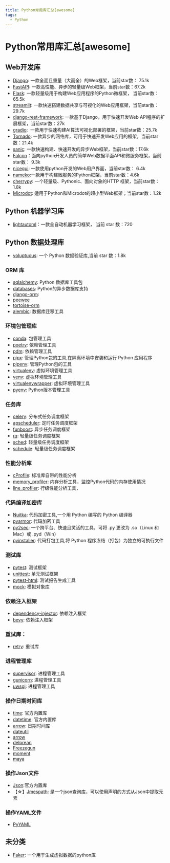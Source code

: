 ```yaml
---
title: Python常用库汇总[awesome]
tags:
  - Python
---
```

# Python常用库汇总[awesome]

##    Web开发库
- [Django](https://github.com/django/django): 一款全面且重量（大而全）的Web框架，当前star数： 75.1k
- [FastAPI](https://github.com/tiangolo/fastapi): 一款高性能、异步的轻量级Web框架，当前star数：67.2k
- [Flask](https://github.com/pallets/flask): 一款轻量级用于构建Web应用程序的Python微框架， 当前star数：65.5k
- [streamlit](https://github.com/streamlit/streamlit): 一款快速搭建数据共享与可视化的Web应用框架，当前star数：29.7k
- [django-rest-framework](https://github.com/encode/django-rest-framework): 一款基于Django，用于快速开发Web API程序的扩展框架，当前star数：27k
- [gradio](https://github.com/gradio-app/gradio):  一款用于快速构建AI算法可视化部署的框架，当前star数：25.7k
- [Tornado](https://github.com/tornadoweb/tornado): 一款异步的网络库，可用于快速开发Web应用的框架，当前star数：21.4k
- [sanic](https://github.com/sanic-org/sanic): 一款快速构建、快速开发的异步Web框架，当前star数：17.6k
- [Falcon](https://github.com/falconry/falcon)：面向python开发人员的简单Web数据平面API和微服务框架，当前star数： 9.3k
- [nicegui](https://github.com/zauberzeug/nicegui): 一款使用python开发的Web用户界面，当前star数： 6.4k
- [nameko](https://github.com/nameko/nameko):一款用于构建微服务的Python框架，当前star数：4.6k
- [cherrypy](https://github.com/cherrypy/cherrypy): 一个轻量级、Pythonic、面向对象的HTTP 框架，当前star数：1.8k
- [Microdot](https://github.com/miguelgrinberg/microdot): 适用于Python和Microdot的超小型Web框架；当前star数：1.2k

## Python 机器学习库

- [lightautoml](https://github.com/sb-ai-lab/LightAutoML)：一款全自动机器学习框架， 当前 star 数：720

## Python 数据处理库

- [voluptuous](https://github.com/alecthomas/voluptuous): 一个 Python 数据验证库,当前 star 数：1.8k

### ORM 库

- [sqlalchemy](https://github.com/sqlalchemy/sqlalchemy): Python 数据库工具包
- [databases](https://github.com/encode/databases): Python的异步数据库支持
- [django-orm](https://pypi.org/project/django-orm/):
- [peewee](https://github.com/coleifer/peewee)
- [tortoise-orm](https://github.com/tortoise/tortoise-orm)
- [alembic](https://github.com/sqlalchemy/alembic): 数据库迁移工具

### 环境包管理库

- [conda](https://github.com/conda/conda): 包管理工具
- [poetry](https://github.com/python-poetry/poetry): 依赖管理工具
- [pdm](https://github.com/pdm-project/pdm): 依赖管理工具
- [pipx](https://github.com/pipxproject/pipx): 管理Python包的工具,在隔离环境中安装和运行 Python 应用程序
- [pipenv](https://github.com/pypa/pipenv): 管理Python包的工具
- [virtualenv](https://github.com/pypa/virtualenv): 虚拟环境管理工具
- [venv](https://docs.python.org/zh-cn/3/library/venv.html): 虚拟环境管理工具
- [virtualenvwrapper](https://github.com/virtualenvwrapper/virtualenvwrapper): 虚拟环境管理工具
- [pyenv](https://github.com/pyenv/pyenv): Python版本管理工具

### 任务库

- [celery](https://github.com/celery/celery): 分布式任务调度框架
- [apscheduler](https://github.com/agronholm/apscheduler): 定时任务调度框架
- [funboost](https://github.com/ydf0509/funboost): 异步任务调度框架
- [rq](https://github.com/rq/rq): 轻量级任务调度框架
- [sched](https://docs.python.org/3/library/sched.html): 轻量级任务调度框架
- [schedule](https://github.com/dbader/schedule): 轻量级任务调度框架

### 性能分析库

- [cProfile](https://docs.python.org/zh-cn/3/library/profile.html): 标准库自带的性能分析
- [memory_profiler](https://github.com/pythonprofilers/memory_profiler): 内存分析工具，监控Python代码的内存使用情况
- [line_profiler](https://github.com/rkern/line_profiler): 行级性能分析工具，

### 代码编译加密库

- [Nuitka](https://github.com/Nuitka/Nuitka): 代码加密工具,一个用 Python 编写的 Python 编译器
- [pyarmor](https://github.com/dashingsoft/pyarmor): 代码加密工具
- [py2sec](https://github.com/cckuailong/py2sec): 一个跨平台、快速且灵活的工具，可将 .py 更改为 .so（Linux 和 Mac）或 .pyd（Win）
- [pyinstaller](https://github.com/pyinstaller/pyinstaller): 代码打包工具,将 Python 程序冻结（打包）为独立的可执行文件

### 测试库

- [pytest](https://github.com/pytest-dev/pytest): 测试框架
- [unittest](https://github.com/python/cpython/tree/3.11/Lib/unittest): 单元测试框架
- [pytest-html](https://github.com/pytest-dev/pytest-html): 测试报告生成工具
- [mock](https://github.com/testing-cabal/mock): 模拟对象库

### 依赖注入框架

- [dependency-injector](https://github.com/ets-labs/python-dependency-injector): 依赖注入框架
- [bevy](https://github.com/ZechCodes/Bevy): 依赖注入框架

### 重试库：

- [retry](https://github.com/invl/retry): 重试库

### 进程管理库

- [supervisor](https://github.com/Supervisor/supervisor): 进程管理工具
- [gunicorn](https://github.com/benoitc/gunicorn): 进程管理工具
- [uwsgi](https://github.com/unbit/uwsgi): 进程管理工具

### 操作日期时间库

- [time](https://docs.python.org/zh-cn/3/library/time.html): 官方内置库
- [datetime](https://docs.python.org/zh-cn/3/library/datetime.html): 官方内置库
- [arrow](https://github.com/arrow-py/arrow): 日期时间库
- [dateutil](https://dateutil.readthedocs.io/en/stable/)
- [arrow](https://github.com/arrow-py/arrow)
- [delorean](https://github.com/myusuf3/delorean)
- [Freezegun](https://github.com/spulec/freezegun)
- [moment](https://github.com/zachwill/moment)
- [maya](https://github.com/kennethreitz/maya)

### 操作Json文件

-  [Json](https://docs.python.org/zh-cn/3/library/json.html):官方内置库 
-  【☆】[Jmespath](https://github.com/jmespath/jmespath.py): 是一个json查询库，可以使用声明的方式从Json中提取元素 

### 操作YAML文件

- [PyYAML](https://github.com/yaml/pyyaml)

## 未分类

- [Faker](https://github.com/joke2k/faker): 一个用于生成虚拟数据的python库
